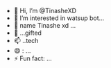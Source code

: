 - 👋 Hi, I’m @TinasheXD
- 👀 I’m interested in watsup bot...
- 🌱 name Tinashe xd  ...
- 💞️ ...gifted
- 📫 ..tech
- 😄 : ...
- ⚡ Fun fact: ...

<!---
TinasheXD/TinasheXD is a ✨ special ✨ repository because its `README.md` (this file) appears on your GitHub profile.
You can click the Preview link to take a look at your changes.
--->
